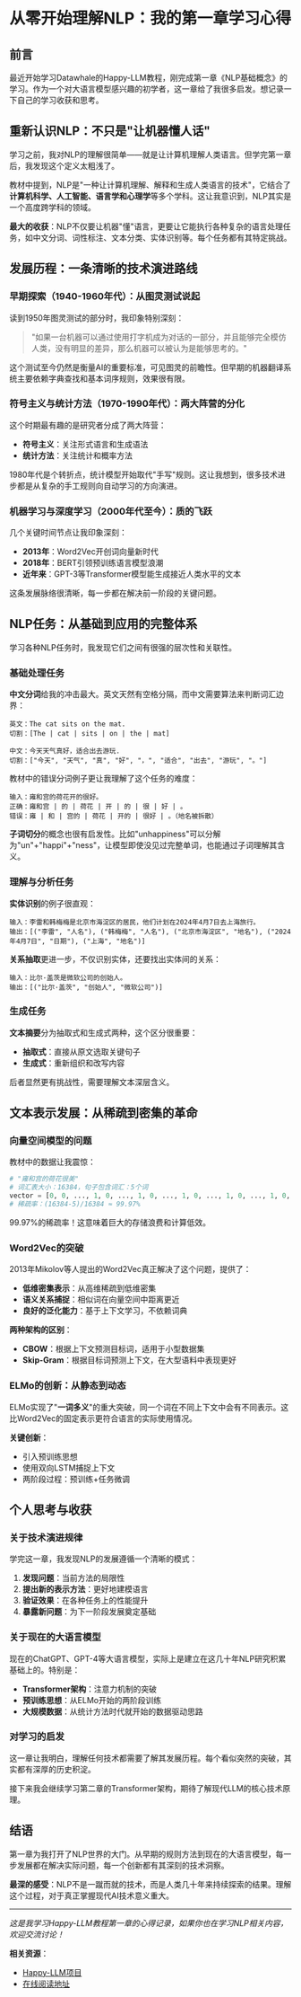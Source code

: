 # 从零开始理解NLP：我的第一章学习心得

## 前言

最近开始学习Datawhale的Happy-LLM教程，刚完成第一章《NLP基础概念》的学习。作为一个对大语言模型感兴趣的初学者，这一章给了我很多启发。想记录一下自己的学习收获和思考。

## 重新认识NLP：不只是"让机器懂人话"

学习之前，我对NLP的理解很简单——就是让计算机理解人类语言。但学完第一章后，我发现这个定义太粗浅了。

教材中提到，NLP是"一种让计算机理解、解释和生成人类语言的技术"，它结合了**计算机科学、人工智能、语言学和心理学**等多个学科。这让我意识到，NLP其实是一个高度跨学科的领域。

**最大的收获**：NLP不仅要让机器"懂"语言，更要让它能执行各种复杂的语言处理任务，如中文分词、词性标注、文本分类、实体识别等。每个任务都有其特定挑战。

## 发展历程：一条清晰的技术演进路线

### 早期探索（1940-1960年代）：从图灵测试说起

读到1950年图灵测试的部分时，我印象特别深刻：
> "如果一台机器可以通过使用打字机成为对话的一部分，并且能够完全模仿人类，没有明显的差异，那么机器可以被认为是能够思考的。"

这个测试至今仍然是衡量AI的重要标准，可见图灵的前瞻性。但早期的机器翻译系统主要依赖字典查找和基本词序规则，效果很有限。

### 符号主义与统计方法（1970-1990年代）：两大阵营的分化

这个时期最有趣的是研究者分成了两大阵营：
- **符号主义**：关注形式语言和生成语法
- **统计方法**：关注统计和概率方法

1980年代是个转折点，统计模型开始取代"手写"规则。这让我想到，很多技术进步都是从复杂的手工规则向自动学习的方向演进。

### 机器学习与深度学习（2000年代至今）：质的飞跃

几个关键时间节点让我印象深刻：
- **2013年**：Word2Vec开创词向量新时代
- **2018年**：BERT引领预训练语言模型浪潮
- **近年来**：GPT-3等Transformer模型能生成接近人类水平的文本

这条发展脉络很清晰，每一步都在解决前一阶段的关键问题。

## NLP任务：从基础到应用的完整体系

学习各种NLP任务时，我发现它们之间有很强的层次性和关联性。

### 基础处理任务

**中文分词**给我的冲击最大。英文天然有空格分隔，而中文需要算法来判断词汇边界：

```
英文：The cat sits on the mat.
切割：[The | cat | sits | on | the | mat]

中文：今天天气真好，适合出去游玩.
切割：["今天", "天气", "真", "好", "，", "适合", "出去", "游玩", "。"]
```

教材中的错误分词例子更让我理解了这个任务的难度：
```
输入：雍和宫的荷花开的很好。
正确：雍和宫 | 的 | 荷花 | 开 | 的 | 很 | 好 | 。
错误：雍 | 和 | 宫的 | 荷花 | 开的 | 很好 | 。（地名被拆散）
```

**子词切分**的概念也很有启发性。比如"unhappiness"可以分解为"un"+"happi"+"ness"，让模型即使没见过完整单词，也能通过子词理解其含义。

### 理解与分析任务

**实体识别**的例子很直观：
```
输入：李雷和韩梅梅是北京市海淀区的居民，他们计划在2024年4月7日去上海旅行。
输出：[("李雷", "人名"), ("韩梅梅", "人名"), ("北京市海淀区", "地名"), ("2024年4月7日", "日期"), ("上海", "地名")]
```

**关系抽取**更进一步，不仅识别实体，还要找出实体间的关系：
```
输入：比尔·盖茨是微软公司的创始人。
输出：[("比尔·盖茨", "创始人", "微软公司")]
```

### 生成任务

**文本摘要**分为抽取式和生成式两种，这个区分很重要：
- **抽取式**：直接从原文选取关键句子
- **生成式**：重新组织和改写内容

后者显然更有挑战性，需要理解文本深层含义。

## 文本表示发展：从稀疏到密集的革命

### 向量空间模型的问题

教材中的数据让我震惊：
```python
# "雍和宫的荷花很美"
# 词汇表大小：16384，句子包含词汇：5个词
vector = [0, 0, ..., 1, 0, ..., 1, 0, ..., 1, 0, ..., 1, 0, ..., 1, 0, ...]
# 稀疏率：(16384-5)/16384 ≈ 99.97%
```

99.97%的稀疏率！这意味着巨大的存储浪费和计算低效。

### Word2Vec的突破

2013年Mikolov等人提出的Word2Vec真正解决了这个问题，提供了：
- **低维密集表示**：从高维稀疏到低维密集
- **语义关系捕捉**：相似词在向量空间中距离更近
- **良好的泛化能力**：基于上下文学习，不依赖词典

**两种架构的区别**：
- **CBOW**：根据上下文预测目标词，适用于小型数据集
- **Skip-Gram**：根据目标词预测上下文，在大型语料中表现更好

### ELMo的创新：从静态到动态

ELMo实现了"**一词多义**"的重大突破，同一个词在不同上下文中会有不同表示。这比Word2Vec的固定表示更符合语言的实际使用情况。

**关键创新**：
- 引入预训练思想
- 使用双向LSTM捕捉上下文
- 两阶段过程：预训练+任务微调

## 个人思考与收获

### 关于技术演进规律

学完这一章，我发现NLP的发展遵循一个清晰的模式：
1. **发现问题**：当前方法的局限性
2. **提出新的表示方法**：更好地建模语言
3. **验证效果**：在各种任务上的性能提升
4. **暴露新问题**：为下一阶段发展奠定基础

### 关于现在的大语言模型

现在的ChatGPT、GPT-4等大语言模型，实际上是建立在这几十年NLP研究积累基础上的。特别是：
- **Transformer架构**：注意力机制的突破
- **预训练思想**：从ELMo开始的两阶段训练
- **大规模数据**：从统计方法时代就开始的数据驱动思路

### 对学习的启发

这一章让我明白，理解任何技术都需要了解其发展历程。每个看似突然的突破，其实都有深厚的历史积淀。

接下来我会继续学习第二章的Transformer架构，期待了解现代LLM的核心技术原理。

## 结语

第一章为我打开了NLP世界的大门。从早期的规则方法到现在的大语言模型，每一步发展都在解决实际问题，每一个创新都有其深刻的技术洞察。

**最深的感受**：NLP不是一蹴而就的技术，而是人类几十年来持续探索的结果。理解这个过程，对于真正掌握现代AI技术意义重大。

---

*这是我学习Happy-LLM教程第一章的心得记录，如果你也在学习NLP相关内容，欢迎交流讨论！*

**相关资源**：
- [Happy-LLM项目](https://github.com/datawhalechina/happy-llm)
- [在线阅读地址](https://datawhalechina.github.io/happy-llm/)
